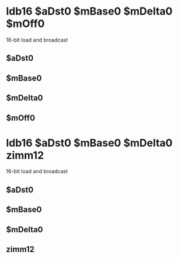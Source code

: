 # ldb16 $aDst0 $mBase0 $mDelta0 $mOff0

16-bit load and broadcast


## $aDst0

## $mBase0

## $mDelta0

## $mOff0

# ldb16 $aDst0 $mBase0 $mDelta0 zimm12

16-bit load and broadcast


## $aDst0

## $mBase0

## $mDelta0

## zimm12


